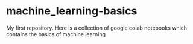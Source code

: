# machine_learning-basics
My first repository. Here is a collection of google colab notebooks which contains the basics of machine learning 
